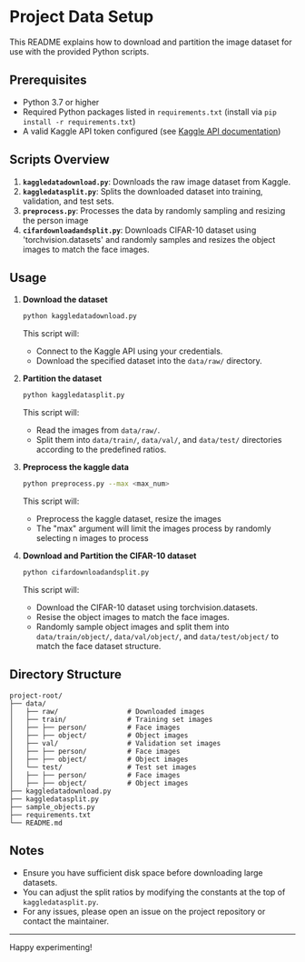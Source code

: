 # Project Data Setup

This README explains how to download and partition the image dataset for use with the provided Python scripts.

## Prerequisites

* Python 3.7 or higher
* Required Python packages listed in `requirements.txt` (install via `pip install -r requirements.txt`)
* A valid Kaggle API token configured (see [Kaggle API documentation](https://github.com/Kaggle/kaggle-api#api-credentials))

## Scripts Overview

1. **`kaggledatadownload.py`**: Downloads the raw image dataset from Kaggle.
2. **`kaggledatasplit.py`**: Splits the downloaded dataset into training, validation, and test sets.
3. **`preprocess.py`**: Processes the data by randomly sampling and resizing the person image
4. **`cifardownloadandsplit.py`**: Downloads CIFAR-10 dataset using 'torchvision.datasets' and randomly samples and resizes the object images to match the face images.

## Usage

1. **Download the dataset**

   ```bash
   python kaggledatadownload.py
   ```

   This script will:

   * Connect to the Kaggle API using your credentials.
   * Download the specified dataset into the `data/raw/` directory.

2. **Partition the dataset**

   ```bash
   python kaggledatasplit.py
   ```

   This script will:

   * Read the images from `data/raw/`.
   * Split them into `data/train/`, `data/val/`, and `data/test/` directories according to the predefined ratios.

3. **Preprocess the kaggle data**

   ```bash
   python preprocess.py --max <max_num>
   ```
   
   This script will:
   * Preprocess the kaggle dataset, resize the images
   * The "max" argument will limit the images process by randomly selecting n images to process

4. **Download and Partition the CIFAR-10 dataset**

   ```bash
   python cifardownloadandsplit.py
   ```
   
   This script will:
   * Download the CIFAR-10 dataset using torchvision.datasets.
   * Resise the object images to match the face images.
   * Randomly sample object images and split them into `data/train/object/`, `data/val/object/`, and `data/test/object/` to match the face dataset structure.
## Directory Structure

```
project-root/
├── data/
│   ├── raw/                 # Downloaded images
│   ├── train/               # Training set images
│   ├── ├── person/          # Face images
│   ├── ├── object/          # Object images
│   ├── val/                 # Validation set images
│   ├── ├── person/          # Face images
│   ├── ├── object/          # Object images
│   └── test/                # Test set images
│   ├── ├── person/          # Face images
│   ├── ├── object/          # Object images
├── kaggledatadownload.py
├── kaggledatasplit.py
├── sample_objects.py
├── requirements.txt
└── README.md
```

## Notes

* Ensure you have sufficient disk space before downloading large datasets.
* You can adjust the split ratios by modifying the constants at the top of `kaggledatasplit.py`.
* For any issues, please open an issue on the project repository or contact the maintainer.

---

Happy experimenting!

